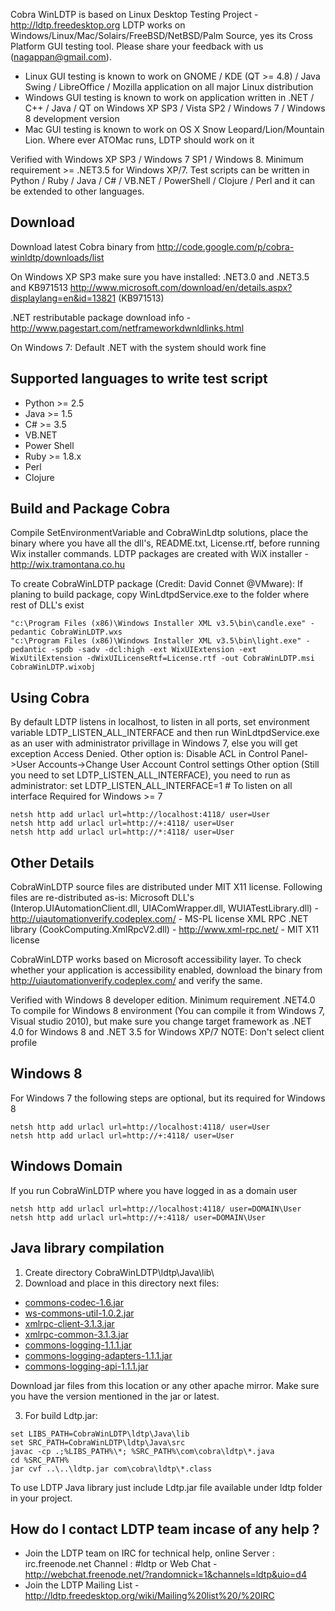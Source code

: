 Cobra WinLDTP is based on Linux Desktop Testing Project - http://ldtp.freedesktop.org 
LDTP works on Windows/Linux/Mac/Solairs/FreeBSD/NetBSD/Palm Source, yes its Cross Platform GUI testing tool. Please share your feedback with us (nagappan@gmail.com).

* Linux GUI testing is known to work on GNOME / KDE (QT >= 4.8) / Java Swing / LibreOffice / Mozilla application on all major Linux distribution
* Windows GUI testing is known to work on application written in .NET / C++ / Java / QT on Windows XP SP3 / Vista SP2 / Windows 7 / Windows 8 development version
* Mac GUI testing is known to work on OS X Snow Leopard/Lion/Mountain Lion. Where ever ATOMac runs, LDTP should work on it

Verified with Windows XP SP3 / Windows 7 SP1 / Windows 8. Minimum requirement >= .NET3.5 for Windows XP/7. Test scripts can be written in Python / Ruby / Java / C# / VB.NET / PowerShell / Clojure / Perl and it can be extended to other languages. 

## Download

Download latest Cobra binary from http://code.google.com/p/cobra-winldtp/downloads/list

On Windows XP SP3 make sure you have installed:
.NET3.0 and .NET3.5 and KB971513
http://www.microsoft.com/download/en/details.aspx?displaylang=en&id=13821 (KB971513)

.NET restributable package download info - http://www.pagestart.com/netframeworkdwnldlinks.html

On Windows 7: Default .NET with the system should work fine

## Supported languages to write test script

* Python >= 2.5
* Java >= 1.5
* C# >= 3.5
* VB.NET
* Power Shell
* Ruby >= 1.8.x
* Perl
* Clojure

## Build and Package Cobra

Compile SetEnvironmentVariable and CobraWinLdtp solutions, place the binary where you have all the dll's, README.txt, License.rtf, before running Wix installer commands. LDTP packages are created with WiX installer - http://wix.tramontana.co.hu

To create CobraWinLDTP package (Credit: David Connet @VMware):
If planing to build package, copy WinLdtpdService.exe to the folder where rest of DLL's exist
```
"c:\Program Files (x86)\Windows Installer XML v3.5\bin\candle.exe" -pedantic CobraWinLDTP.wxs
"c:\Program Files (x86)\Windows Installer XML v3.5\bin\light.exe" -pedantic -spdb -sadv -dcl:high -ext WixUIExtension -ext WixUtilExtension -dWixUILicenseRtf=License.rtf -out CobraWinLDTP.msi CobraWinLDTP.wixobj
```

## Using Cobra

By default LDTP listens in localhost, to listen in all ports, set environment variable LDTP_LISTEN_ALL_INTERFACE and then run WinLdtpdService.exe as an user with administrator privillage in Windows 7, else you will get exception Access Denied. Other option is: Disable ACL in Control Panel->User Accounts->Change User Account Control settings Other option (Still you need to set LDTP_LISTEN_ALL_INTERFACE), you need to run as administrator:
set LDTP_LISTEN_ALL_INTERFACE=1 # To listen on all interface
Required for Windows >= 7
```
netsh http add urlacl url=http://localhost:4118/ user=User
netsh http add urlacl url=http://+:4118/ user=User
netsh http add urlacl url=http://*:4118/ user=User
```

## Other Details

CobraWinLDTP source files are distributed under MIT X11 license. Following files are re-distributed as-is:
Microsoft DLL's (Interop.UIAutomationClient.dll, UIAComWrapper.dll, WUIATestLibrary.dll) - http://uiautomationverify.codeplex.com/ - MS-PL license
XML RPC .NET library (CookComputing.XmlRpcV2.dll) - http://www.xml-rpc.net/ - MIT X11 license

CobraWinLDTP works based on Microsoft accessibility layer. To check whether your application is accessibility enabled, download the binary from http://uiautomationverify.codeplex.com/ and verify the same.

Verified with Windows 8 developer edition. Minimum requirement .NET4.0
To compile for Windows 8 environment (You can compile it from Windows 7, Visual studio 2010), but make sure you change target framework as .NET 4.0 for Windows 8 and .NET 3.5 for Windows XP/7
NOTE: Don't select client profile

## Windows 8 

For Windows 7 the following steps are optional, but its required for Windows 8
```
netsh http add urlacl url=http://localhost:4118/ user=User
netsh http add urlacl url=http://+:4118/ user=User
```

## Windows Domain

If you run CobraWinLDTP where you have logged in as a domain user
```
netsh http add urlacl url=http://localhost:4118/ user=DOMAIN\User
netsh http add urlacl url=http://+:4118/ user=DOMAIN\User
```

## Java library compilation

1. Create directory CobraWinLDTP\ldtp\Java\lib\ 
2. Download and place in this directory next files:

  * [commons-codec-1.6.jar](http://central.maven.org/maven2/commons-codec/commons-codec/1.6/commons-codec-1.6.jar)
  * [ws-commons-util-1.0.2.jar](http://central.maven.org/maven2/org/apache/ws/commons/util/ws-commons-util/1.0.2/ws-commons-util-1.0.2.jar)
  * [xmlrpc-client-3.1.3.jar](http://central.maven.org/maven2/org/apache/xmlrpc/xmlrpc-client/3.1.3/xmlrpc-client-3.1.3.jar)
  * [xmlrpc-common-3.1.3.jar](http://central.maven.org/maven2/org/apache/xmlrpc/xmlrpc-common/3.1.3/xmlrpc-common-3.1.3.jar)
  * [commons-logging-1.1.1.jar](http://central.maven.org/maven2/commons-logging/commons-logging/1.1.1/commons-logging-1.1.1.jar)
  * [commons-logging-adapters-1.1.1.jar](http://central.maven.org/maven2/commons-logging/commons-logging-adapters/1.1/commons-logging-adapters-1.1.jar)
  * [commons-logging-api-1.1.1.jar](http://central.maven.org/maven2/commons-logging/commons-logging-api/1.1/commons-logging-api-1.1.jar)

  Download jar files from this location or any other apache mirror. Make sure you have the version mentioned in the jar or latest.

3. For build Ldtp.jar:

```
set LIBS_PATH=CobraWinLDTP\ldtp\Java\lib
set SRC_PATH=CobraWinLDTP\ldtp\Java\src
javac -cp .;%LIBS_PATH%\*; %SRC_PATH%\com\cobra\ldtp\*.java
cd %SRC_PATH%
jar cvf ..\..\ldtp.jar com\cobra\ldtp\*.class
```

To use LDTP Java library just include Ldtp.jar file available under ldtp folder in your project.

## How do I contact LDTP team incase of any help ?

  - Join the LDTP team on IRC for technical help, online
    Server  : irc.freenode.net
    Channel : #ldtp or Web Chat - http://webchat.freenode.net/?randomnick=1&channels=ldtp&uio=d4
  - Join the LDTP Mailing List - http://ldtp.freedesktop.org/wiki/Mailing%20list%20/%20IRC

